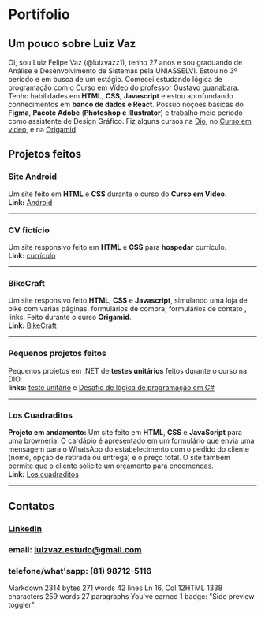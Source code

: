 
# Portifolio
## Um pouco sobre Luiz Vaz
Oi, sou Luiz Felipe Vaz (@luizvazz1), tenho 27 anos e sou graduando de Análise e Desenvolvimento de Sistemas pela UNIASSELVI. Estou no 3º período e em busca de um estágio.  Comecei estudando lógica de programação com o Curso em Vídeo do professor   [Gustavo guanabara](https://www.cursoemvideo.com/). Tenho habilidades em  **HTML**, **CSS**, **Javascript** e estou aprofundando conhecimentos em **banco de dados e React**. Possuo noções básicas do **Figma**, **Pacote Adobe** (**Photoshop e Illustrator**) e trabalho meio período como assistente de Design Gráfico.
Fiz alguns cursos na [Dio](https://www.dio.me/), no [Curso em video](https://www.cursoemvideo.com/), e na [Origamid](https://www.origamid.com/).

## Projetos feitos

### Site Android
 Um site feito em **HTML** e **CSS** durante o curso do **Curso em Video.**  
**Link:** [Android](https://luizzvaz.github.io/android/)

------------------------------


### CV fictício
 Um site responsivo feito em **HTML** e **CSS** para **hospedar** currículo.  
**Link:** [currículo](https://luizzvaz.github.io/cv.ficticio/)

-----------------------------


### BikeCraft
 Um site responsivo feito **HTML**, **CSS** e **Javascript**, simulando uma loja de bike com varias páginas, formulários de compra, formulários de contato , links. Feito durante o curso **Origamid**.  
**Link:**
[BikeCraft](https://luizzvaz.github.io/projetoorigamid/)

----------

### Pequenos projetos feitos
 Pequenos projetos em .NET de **testes unitários** feitos durante o curso na DIO.  
**links:**
[teste unitário](https://github.com/luizzvaz/trilha-net-testes-unitarios-desafio/tree/main/TestesUnitarios.Desafio.Tests) e [Desafio de lógica de programação em C#](https://github.com/luizzvaz/trilha-net-poo-desafio)

-------


### Los Cuadraditos
**Projeto em andamento:**  Um site feito em  **HTML**,  **CSS**  e  **JavaScript**  para uma browneria. O cardápio é apresentado em um formulário que envia uma mensagem para o WhatsApp do estabelecimento com o pedido do cliente (nome, opção de retirada ou entrega) e o preço total. O site também permite que o cliente solicite um orçamento para encomendas.  
**Link:** [Los cuadraditos](https://luizvazz1.github.io/brownie/)

--------
## Contatos
### [LinkedIn ](https://www.linkedin.com/in/luiz-vaz-9510ab29b/)
### email: luizvaz.estudo@gmail.com
### telefone/what'sapp: (81) 98712-5116




Markdown 2314 bytes 271 words 42 lines Ln 16, Col 12HTML 1338 characters 259 words 27 paragraphs
You've earned 1 badge: "Side preview toggler".
